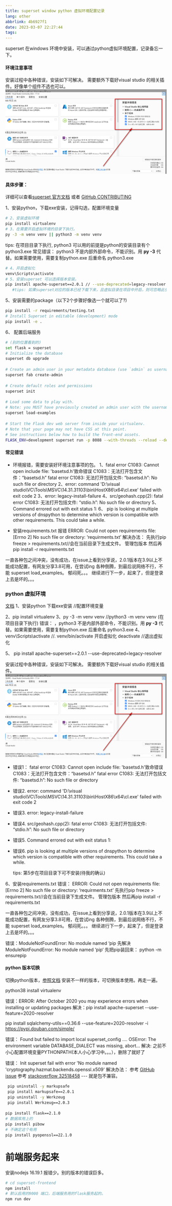 ```yaml
---
title: superset window python 虚拟环境配置记录
lang: other
abbrlink: 4b6927f1
date: 2023-03-07 22:27:44
tags:
---
```


superset 在windows 环境中安装，可以通过python虚拟环境配置，记录备忘一下。

#### **环境注意事项**
安装过程中各种错误，安装如下可解决。
需要额外下载好visual studio 的相关插件。好像单个组件不选也可以。![详情如图](../../images/superset_20230304172137.jpg)
<!-- more -->
#### **具体步骤：**
详细可以查看[superset 官方文档](https://superset.apache.org/docs/installation/installing-superset-from-scratch) 或者 [GitHub CONTRIBUTING](https://github.com/apache/superset/blob/master/CONTRIBUTING.md#documentation)

1、安装python，下载exe安装，记得勾选，配置环境变量
```bash
# 2、安装虚拟环境 
pip install virtualenv 
# 3、在需要开启虚拟环境的目录下执行。
py -3 -m venv venv || python3 -m venv venv 
```
  tips: 在项目目录下执行, python3 可以用的前提是python的安装目录有个python3.exe
  常见错误： python3 不是内部外部命令，不能识别。用 **py -3** 代替。如果需要使用，需要复制python.exe 后重命名 python3.exe
```bash
# 4、开启虚拟化
venv\Scripts\activate 
# 5、安装superset 可以选择版本安装。
pip install apache-superset==2.0.1 // --use-deprecated=legacy-resolver
   #tips: 如果superset对应的版本已经下载下来，且虚拟目录在项目中开启，则可忽略此步骤。
```
5、安装需要的package（以下2个步骤好像选一个就可以了?)
```bash
pip install -r requirements/testing.txt
# Install Superset in editable (development) mode
pip install -e .
```
6、 配置后端服务
```bash
# (别的位置看到的)
set flask = superset 
# Initialize the database
superset db upgrade

# Create an admin user in your metadata database (use `admin` as username to be able to load the examples)
superset fab create-admin

# Create default roles and permissions
superset init

# Load some data to play with.
# Note: you MUST have previously created an admin user with the username `admin` for this command to work.
superset load-examples

# Start the Flask dev web server from inside your virtualenv.
# Note that your page may not have CSS at this point.
# See instructions below how to build the front-end assets.
FLASK_ENV=development superset run -p 8088 --with-threads --reload --debugger
```

#### 常见错误
+ 环境报错，需要安装好环境注意事项的包。
1、fatal error C1083: Cannot open include file: 'basetsd.h'致命错误 C1083：无法打开包含文件：“basetsd.h”
fatal error C1083: 无法打开包括文件: “basetsd.h”: No such file or directory
2、error: command 'D:\\visual studio\\VC\\Tools\\MSVC\\14.31.31103\\bin\\HostX86\\x64\\cl.exe' failed with exit code 2
3、error: legacy-install-failure
4、src/geohash.cpp(2): fatal error C1083: 无法打开包括文件: “stdio.h”: No such file or directory
5、Command errored out with exit status 1:
6、 pip is looking at multiple versions of dnspython to determine which version is compatible with other requirements. This could take a while.


+ 安装requirements.txt 报错
ERROR: Could not open requirements file: [Errno 2] No such file or directory: ‘requirments.txt’
解决办法：
  先执行pip freeze > requirements.txt//会在当前目录下生成文件。 管理包版本
  然后再pip install -r requirements.txt

一直各种包之间冲突，没有成功，在issue上看到分享说，2.0.1版本在3.9以上不能成功配置，有网友分享3.8可用，在尝试ing
各种倒腾，到最后说网络不行，不能 superset load_examples。 郁闷死。。。
继续进行下一步，起来了，但是登录上去是坏的。。。


### python 虚拟环境

[文档](https://superset.apache.org/docs/installation/installing-superset-from-scratch)
1、安装python 下载exe安装 //配置环境变量

2、pip install virtualenv 
3、py -3 -m venv venv //python3 -m venv venv (在项目目录下执行)
 错误： 
 ，python3 不是内部外部命令，不能识别。用 **py -3** 代替。如果需要使用，需要复制python.exe 后重命名 python3.exe
4、venv\Scripts\activate //. venv/bin/activate 开启虚拟化
  deactivate //退出虚拟化

5、 pip install apache-superset==2.0.1 --use-deprecated=legacy-resolver

安装过程中各种错误，安装如下可解决。
需要额外下载好visual studio 的相关插件。![详情如图](../../images/superset_20230304172137.jpg)
+ 错误1：
fatal error C1083: Cannot open include file: 'basetsd.h'致命错误 C1083：无法打开包含文件：“basetsd.h”
fatal error C1083: 无法打开包括文件: “basetsd.h”: No such file or directory
+ 错误2.
 error: command 'D:\\visual studio\\VC\\Tools\\MSVC\\14.31.31103\\bin\\HostX86\\x64\\cl.exe' failed with exit code 2
+ 错误3.
 error: legacy-install-failure
+ 错误4.
 src/geohash.cpp(2): fatal error C1083: 无法打开包括文件: “stdio.h”: No such file or directory
+ 错误5.
  Command errored out with exit status 1:
+ 错误6.
  pip is looking at multiple versions of dnspython to determine which version is compatible with other requirements. This could take a while.

  tips: 第5步在项目目录下可不安装(待我的确认)

6、安装requirements.txt 错误：
ERROR: Could not open requirements file: [Errno 2] No such file or directory: ‘requirments.txt’
  先执行pip freeze > requirements.txt//会在当前目录下生成文件。 管理包版本
  然后再pip install -r requirements.txt

一直各种包之间冲突，没有成功，在issue上看到分享说，2.0.1版本在3.9以上不能成功配置，有网友分享3.8可用，在尝试ing
各种倒腾，到最后说网络不行，不能 superset load_examples。 郁闷死。。。
继续进行下一步，起来了，但是登录上去是坏的。。。


错误：ModuleNotFoundError: No module named ‘pip
先解决 ModuleNotFoundError: No module named ‘pip‘
先把pip装回来：
python -m ensurepip


#### python 版本切换
切换python版本，[参照文档](https://blog.csdn.net/qq_42455308/article/details/129263694)
安装不一样的版本，可切换版本使用。再走一遍。

python38 install virtualenv

错误：ERROR: After October 2020 you may experience errors when installing or updating packages 
解决：pip install apache-superset --use-feature=2020-resolver

pip install sqlalchemy-utils==0.36.6 --use-feature=2020-resolver -i https://pypi.douban.com/simple/



错误：
Found but failed to import local superset_config
....
OSError: The environment variable DATABASE_DIALECT was missing, abort...
解决:
 之前不小心配置环境变量PYTHONPATH(本人小心学习中。。。），删除了就好了

错误：
Init superset fail with error 'No module named 'cryptography.hazmat.backends.openssl.x509'
解决办法： 参考 [GitHub issue](https://github.com/apache/superset/issues/22571)
参考 [stackoverflow 32518458](https://stackoverflow.com/questions/32518458/importerror-no-module-named-cryptography-hazmat-bindings-openssl)
--- 就是包不兼容。

```bash
 pip uninstall -y markupsafe
 pip install markupsafe==2.0.1
 pip uninstall -y Werkzeug
 pip install Werkzeug==2.0.3

pip install flask==2.1.0
# 数据库用上的 
pip install pibow
# 不确定这个有用
pip install pyopenssl==22.1.0
```

# 前端服务起来
 安装nodejs 16.19.1 报错少。别的版本的错误巨多。
 ```bash
 # cd superset-frontend
 npm install 
 # 默认启用的9000 端口，后端服务用的flask服务起的。
 npm run dev 
 ````






